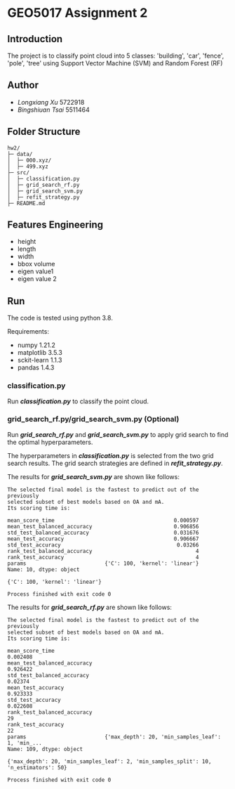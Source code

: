 # GEO5017 Assignment 2

## Introduction

The project is to classify point cloud into 5 classes: 'building', 'car', 'fence', 'pole', 'tree' using Support Vector Machine (SVM) and Random Forest (RF)



## Author

- *Longxiang* *Xu* 5722918
- *Bingshiuan* *Tsai* 5511464



## Folder Structure

```
hw2/
├─ data/
│  ├─ 000.xyz/
│  ├─ 499.xyz
├─ src/
│  ├─ classification.py
│  ├─ grid_search_rf.py
│  ├─ grid_search_svm.py
│  ├─ refit_strategy.py
├─ README.md

```

## Features Engineering

- height
- length
- width
- bbox volume
- eigen value1
- eigen value 2



## Run

The code is tested using python 3.8.

Requirements:

- numpy 1.21.2
- matplotlib 3.5.3
- sckit-learn 1.1.3
- pandas 1.4.3



### classification.py

Run ***classification.py*** to classify the point cloud.



### grid_search_rf.py/grid_search_svm.py (Optional)

Run ***grid_search_rf.py*** and ***grid_search_svm.py*** to apply grid search to find the optimal hyperparameters.

The hyperparameters in ***classification.py*** is selected from the two grid search results. The grid search strategies are defined in ***refit_strategy.py***.



The results for ***grid_search_svm.py*** are shown like follows:

```
The selected final model is the fastest to predict out of the previously
selected subset of best models based on OA and mA.
Its scoring time is:

mean_score_time                                      0.000597
mean_test_balanced_accuracy                          0.906856
std_test_balanced_accuracy                           0.031676
mean_test_accuracy                                   0.906667
std_test_accuracy                                     0.03266
rank_test_balanced_accuracy                                 4
rank_test_accuracy                                          4
params                         {'C': 100, 'kernel': 'linear'}
Name: 10, dtype: object

{'C': 100, 'kernel': 'linear'}

Process finished with exit code 0

```



The results for ***grid_search_rf.py*** are shown like follows:

```
The selected final model is the fastest to predict out of the previously
selected subset of best models based on OA and mA.
Its scoring time is:

mean_score_time                                                         0.002408
mean_test_balanced_accuracy                                             0.926422
std_test_balanced_accuracy                                               0.02374
mean_test_accuracy                                                      0.923333
std_test_accuracy                                                       0.022608
rank_test_balanced_accuracy                                                   29
rank_test_accuracy                                                            22
params                         {'max_depth': 20, 'min_samples_leaf': 1, 'min_...
Name: 109, dtype: object

{'max_depth': 20, 'min_samples_leaf': 2, 'min_samples_split': 10, 'n_estimators': 50}

Process finished with exit code 0

```

